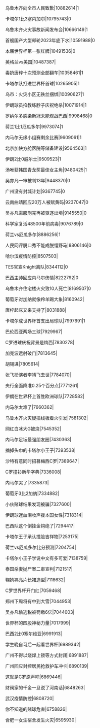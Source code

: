 乌鲁木齐向全市人民致歉|10882614|1

卡塔尔1比3塞内加尔|10795743|0

乌鲁木齐火灾事故新闻发布会|10666149|1

首艘国产大型邮轮2023年底下水|10591988|0

本届世界杯第一张红牌|10491536|0

英格兰vs美国|10487387|

毒奶唐梓十次预测全部翻车|10358461|1

卡塔尔队打进世界杯首球|10265905|1

乌市：火灾小区无铁丝捆绑|10090627|1

伊朗球员掐教练脖子庆祝绝杀|10071914|1

罗纳尔多感染新冠未能观战巴西|9998468|0

荷兰1比1厄瓜多尔|9973074|1

内马尔无缘小组赛剩余比赛|9609061|1

北京加快方舱医院等储备建设|9564563|1

伊朗2比0威尔士|9509523|1

汤唯获韩国青龙奖最佳女主角|9480425|1

吴亦凡一审被判13年|9448370|0

广州没有封城计划|9367745|0

云南曲靖回应20万人被赋黄码|9237047|0

吴亦凡需服刑完再被驱逐出境|9145550|0

科学家复活48500年前病毒|9076789|0

荷兰vs厄瓜多尔|8886256|1

人民网评脱口秀不能成脱缰野马|8806146|0

哈尔滨疫情防控|8507503|

TES官宣Knight离队|8344112|0

巴西主帅回应内马尔伤情|8222792|0

乌鲁木齐住宅楼火灾致10人死亡|8169507|0

葡萄牙对加纳就像羚羊踢大象|8160942|

唐梓起床又来支持了|8031888|

卡塔尔成世界杯首支出局球队|7997691|1

巴伦西亚两场三球|7929967|

C罗进球庆祝背景是梅西|7830278|

加克波远射破门|7813645|

胡锡进|7805614|

张飞扮演者李靖飞去世|7784070|

央行全面降准0.25个百分点|7771261|

伊朗在世界杯上首胜欧洲球队|7728582|

内马尔太难了|7660362|

乌鲁木齐火灾疑插线板着火引发|7581302|

网红白冰大G被烧|7545352|

内马尔足坛最强朋友圈|7430363|

摘掉头巾的卡塔尔小王子|7393538|

沙特有意同时招募梅西C罗|7389647|

C罗撞衫新华字典|7336008|

内马尔哭了|7335873|

葡萄牙3比2加纳|7334882|

小伙赌球结果发现被骗|7327600|

伊朗球迷血泪妆声援本国女性|7318314|

巴西队这个倒挂金钩绝了|7294417|

卡塔尔王子承认撞脸吉祥物|7253175|

荷兰vs厄瓜多尔比分预测|7204754|

卡塔尔小王子学说中文有多可爱|7138759|

泰国杀妻抛尸案二审宣判|7121517|

鞠婧祎亮片长裙造型|7118632|

C罗世界杯开门红|7059468|

郑州下周将有中到大雪|7044953|

吴亦凡偷逃税被罚缴6亿|7044003|

世界杯的四股神秘力量|7017999|

巴西2比0塞尔维亚|6991913|

学生晚自习后一起看世界杯|6989342|

广州不得以烧焊上锁等方式封闭|6891887|

广州回应封控居民抢救护车冲卡|6890139|

这就是C罗原声吧|6869446|

财阀家的千金一旦说了河南话|6848263|

武汉疫情防控|6808720|

你不知道的赌球危害|6758826|

合肥一女生宿舍发生火灾|6595930|

